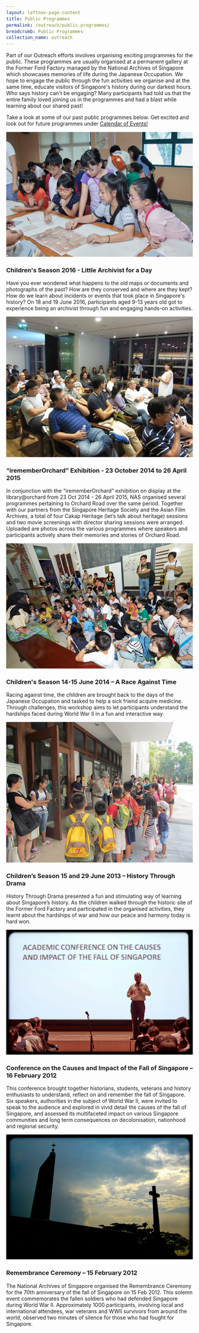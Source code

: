 ```yaml
---
layout: leftnav-page-content
title: Public Programmes
permalink: /outreach/public-programmes/
breadcrumb: Public Programmes
collection_name: outreach
---
```


Part of our Outreach efforts involves organising exciting programmes for the public. These programmes are usually organised at a permanent gallery at the Former Ford Factory managed by the National Archives of Singapore which showcases memories of life during the Japanese Occupation. We hope to engage the public through the fun activities we organise and at the same time, educate visitors of Singapore's history during our darkest hours. Who says history can't be engaging? Many participants had told us that the entire family loved joining us in the programmes and had a blast while learning about our shared past!


 Take a look at some of our past public programmes below. Get excited and look out for future programmes under [Calendar of Events!](/outreach/calendar-of-events/)



[![Children's Season 2016 - Little Archivist for a Day](../images/636099917536367129.JPG)                     ](javascript:void(0))                 

### Children's Season 2016 - Little Archivist for a Day

Have you ever wondered what happens to the old maps or documents and photographs of the past? How are they conserved and where are they kept? How do we learn about incidents or events that took place in Singapore's history? On 18 and 19 June 2016, participants aged 9-13 years old got to experience being an archivist through fun and engaging hands-on activities. 



[![“irememberOrchard” Exhibition - 23 October 2014 to 26 April 2015](../images/635639356131071942.JPG)                     ](javascript:void(0))                 

### “irememberOrchard” Exhibition - 23 October 2014 to 26 April 2015

In conjunction with the “irememberOrchard” exhibition on display at the library@orchard from 23 Oct 2014 - 26 April 2015, NAS organised several programmes pertaining to Orchard Road over the same period. Together with our partners from the Singapore Heritage Society and the Asian Film Archives, a total of four Cakap Heritage (let’s talk about heritage) sessions and two movie screenings with director sharing sessions were arranged. Uploaded are photos across the various programmes where speakers and participants actively share their memories and stories of Orchard Road.





[![Children's Season 14-15 June 2014 – A Race Against Time](../images/635640152488300970.JPG)                     ](javascript:void(0))                 

### Children's Season 14-15 June 2014 – A Race Against Time

Racing against time, the children are brought back to the days of the Japanese Occupation and tasked to help a sick friend acquire medicine. Through challenges, this workshop aims to let participants understand the hardships faced during World War II in a fun and interactive way. 



[![Children’s Season 15 and 29 June 2013 – History Through Drama](../images/635339554731593755.JPG)                     ](javascript:void(0))                 

### Children’s Season 15 and 29 June 2013 – History Through Drama

History Through Drama presented a fun and stimulating way of learning about Singapore’s history. As the children walked through the historic site of the Former Ford Factory and participated in the organised activities, they learnt about the hardships of war and how our peace and harmony today is hard won.



![Conference on the Causes and Impact of the Fall of Singapore – 16 February 2012](../images/635339556213468755.JPG)                                     

### Conference on the Causes and Impact of the Fall of Singapore – 16 February 2012

This conference brought together historians, students, veterans and history enthusiasts to understand, reflect on and remember the fall of Singapore. Six speakers, authorities in the subject of World War II, were invited to speak to the audience and explored in vivid detail the causes of the fall of Singapore, and assessed its multifaceted impact on various Singapore communities and long term consequences on decolonisation, nationhood and regional security.



[![Remembrance Ceremony – 15 February 2012](../images/635339558090187505.JPG)                     ](javascript:void(0))                 

### Remembrance Ceremony – 15 February 2012

The National Archives of Singapore organised the Remembrance Ceremony for the 70th anniversary of the fall of Singapore on 15 Feb 2012. This solemn event commemorates the fallen soldiers who had defended Singapore during World War II. Approximately 1000 participants, involving local and international attendees, war veterans and WWII survivors from around the world, observed two minutes of silence for those who had fought for Singapore.

